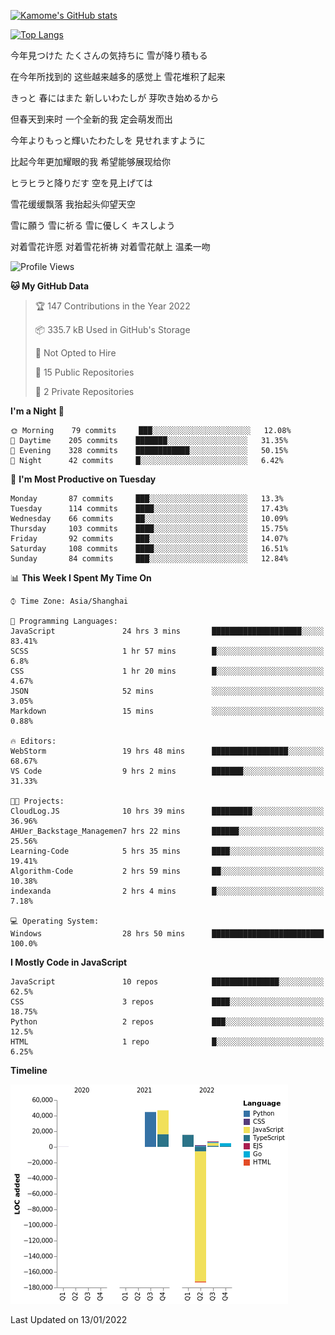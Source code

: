 [![Kamome's GitHub stats](https://github-readme-stats.vercel.app/api?username=MakinoharaShoko)](https://github.com/anuraghazra/github-readme-stats)

[![Top Langs](https://github-readme-stats.vercel.app/api/top-langs/?username=MakinoharaShoko&layout=compact)](https://github.com/anuraghazra/github-readme-stats)

今年見つけた たくさんの気持ちに 雪が降り積もる

在今年所找到的 这些越来越多的感觉上 雪花堆积了起来

きっと 春にはまた 新しいわたしが 芽吹き始めるから

但春天到来时 一个全新的我 定会萌发而出

今年よりもっと輝いたわたしを 見せれますように

比起今年更加耀眼的我 希望能够展现给你

ヒラヒラと降りだす 空を見上げては

雪花缓缓飘落 我抬起头仰望天空

雪に願う 雪に祈る 雪に優しく キスしよう

对着雪花许愿 对着雪花祈祷 对着雪花献上 温柔一吻

<!--
**MakinoharaShoko/MakinoharaShoko** is a ✨ _special_ ✨ repository because its `README.md` (this file) appears on your GitHub profile.

Here are some ideas to get you started:

- 🔭 I’m currently working on ...
- 🌱 I’m currently learning ...
- 👯 I’m looking to collaborate on ...
- 🤔 I’m looking for help with ...
- 💬 Ask me about ...
- 📫 How to reach me: ...
- 😄 Pronouns: ...
- ⚡ Fun fact: ...
-->

<!--START_SECTION:waka-->
![Profile Views](http://img.shields.io/badge/Profile%20Views-3-blue)

**🐱 My GitHub Data** 

> 🏆 147 Contributions in the Year 2022
 > 
> 📦 335.7 kB Used in GitHub's Storage 
 > 
> 🚫 Not Opted to Hire
 > 
> 📜 15 Public Repositories 
 > 
> 🔑 2 Private Repositories  
 > 
**I'm a Night 🦉** 

```text
🌞 Morning    79 commits     ███░░░░░░░░░░░░░░░░░░░░░░   12.08% 
🌆 Daytime    205 commits    ███████░░░░░░░░░░░░░░░░░░   31.35% 
🌃 Evening    328 commits    ████████████░░░░░░░░░░░░░   50.15% 
🌙 Night      42 commits     █░░░░░░░░░░░░░░░░░░░░░░░░   6.42%

```
📅 **I'm Most Productive on Tuesday** 

```text
Monday       87 commits     ███░░░░░░░░░░░░░░░░░░░░░░   13.3% 
Tuesday      114 commits    ████░░░░░░░░░░░░░░░░░░░░░   17.43% 
Wednesday    66 commits     ██░░░░░░░░░░░░░░░░░░░░░░░   10.09% 
Thursday     103 commits    ████░░░░░░░░░░░░░░░░░░░░░   15.75% 
Friday       92 commits     ███░░░░░░░░░░░░░░░░░░░░░░   14.07% 
Saturday     108 commits    ████░░░░░░░░░░░░░░░░░░░░░   16.51% 
Sunday       84 commits     ███░░░░░░░░░░░░░░░░░░░░░░   12.84%

```


📊 **This Week I Spent My Time On** 

```text
⌚︎ Time Zone: Asia/Shanghai

💬 Programming Languages: 
JavaScript               24 hrs 3 mins       ████████████████████░░░░░   83.41% 
SCSS                     1 hr 57 mins        █░░░░░░░░░░░░░░░░░░░░░░░░   6.8% 
CSS                      1 hr 20 mins        █░░░░░░░░░░░░░░░░░░░░░░░░   4.67% 
JSON                     52 mins             ░░░░░░░░░░░░░░░░░░░░░░░░░   3.05% 
Markdown                 15 mins             ░░░░░░░░░░░░░░░░░░░░░░░░░   0.88%

🔥 Editors: 
WebStorm                 19 hrs 48 mins      █████████████████░░░░░░░░   68.67% 
VS Code                  9 hrs 2 mins        ███████░░░░░░░░░░░░░░░░░░   31.33%

🐱‍💻 Projects: 
CloudLog.JS              10 hrs 39 mins      █████████░░░░░░░░░░░░░░░░   36.96% 
AHUer_Backstage_Managemen7 hrs 22 mins       ██████░░░░░░░░░░░░░░░░░░░   25.56% 
Learning-Code            5 hrs 35 mins       ████░░░░░░░░░░░░░░░░░░░░░   19.41% 
Algorithm-Code           2 hrs 59 mins       ██░░░░░░░░░░░░░░░░░░░░░░░   10.38% 
indexanda                2 hrs 4 mins        █░░░░░░░░░░░░░░░░░░░░░░░░   7.18%

💻 Operating System: 
Windows                  28 hrs 50 mins      █████████████████████████   100.0%

```

**I Mostly Code in JavaScript** 

```text
JavaScript               10 repos            ███████████████░░░░░░░░░░   62.5% 
CSS                      3 repos             ████░░░░░░░░░░░░░░░░░░░░░   18.75% 
Python                   2 repos             ███░░░░░░░░░░░░░░░░░░░░░░   12.5% 
HTML                     1 repo              █░░░░░░░░░░░░░░░░░░░░░░░░   6.25%

```


**Timeline**

![Chart not found](https://raw.githubusercontent.com/MakinoharaShoko/MakinoharaShoko/main/charts/bar_graph.png) 


 Last Updated on 13/01/2022
<!--END_SECTION:waka-->
